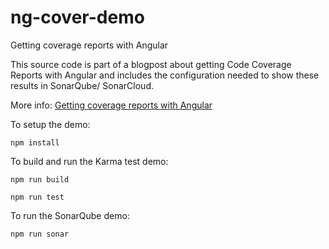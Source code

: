 # ng-cover-demo

Getting coverage reports with Angular

This source code is part of a blogpost about getting Code Coverage Reports with Angular and includes the configuration needed to show these results in SonarQube/ SonarCloud.

More info: [Getting coverage reports with Angular](https://yuriburger.net)

To setup the demo:

`npm install`

To build and run the Karma test demo:

`npm run build`

`npm run test`

To run the SonarQube demo:

`npm run sonar`

